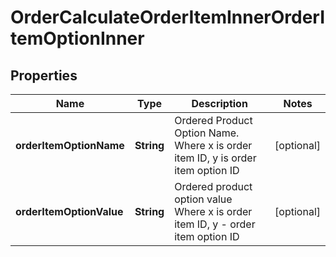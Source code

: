 

# OrderCalculateOrderItemInnerOrderItemOptionInner


## Properties

Name | Type | Description | Notes
------------ | ------------- | ------------- | -------------
**orderItemOptionName** | **String** | Ordered Product Option Name. Where x is order item ID, y is order item option ID |  [optional]
**orderItemOptionValue** | **String** | Ordered product option value Where x is order item ID, y - order item option ID |  [optional]



